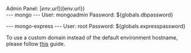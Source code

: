 Admin Panel: [${env.url}](${env.url})  
--- mongo ---
User: mongoadmin 
Password: ${globals.dbpassword}

--- mongo-express ---
User: root
Password: ${globals.expresspassword}

To use a custom domain instead of the default environment hostname, please follow [this](http://docs.jelastic.com/custom-domains) guide.
